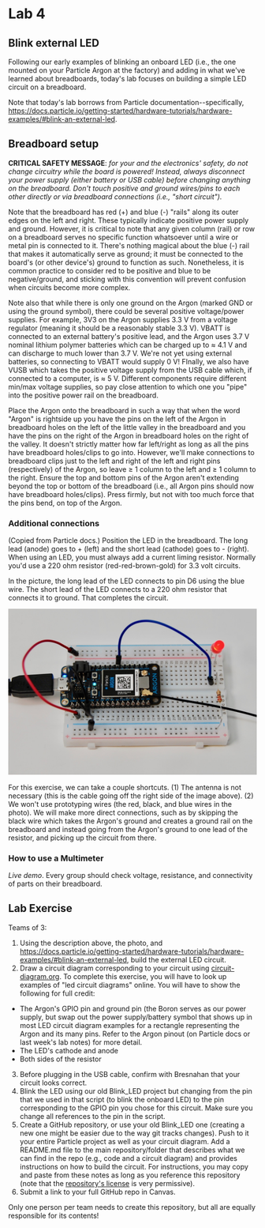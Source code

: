 # Lab 4
## Blink external LED

Following our early examples of blinking an onboard LED (i.e., the one mounted on your Particle Argon at the factory) and adding in what we've learned about breadboards, today's lab focuses on building a simple LED circuit on a breadboard. 

Note that today's lab borrows from Particle documentation--specifically, https://docs.particle.io/getting-started/hardware-tutorials/hardware-examples/#blink-an-external-led. 

## Breadboard setup
**CRITICAL SAFETY MESSAGE**: *for your and the electronics' safety, do not change circuitry while the board is powered! Instead, always disconnect your power supply (either battery or USB cable) before changing anything on the breadboard. Don't touch positive and ground wires/pins to each other directly or via breadboard connections (i.e., "short circuit").*

Note that the breadboard has red (+) and blue (-) "rails" along its outer edges on the left and right. These typically indicate positive power supply and ground. However, it is critical to note that any given column (rail) or row on a breadboard serves no specific function whatsoever until a wire or metal pin is connected to it. There's nothing magical about the blue (-) rail that makes it automatically serve as ground; it must be connected to the board's (or other device's) ground to function as such. Nonetheless, it is common practice to consider red to be positive and blue to be negative/ground, and sticking with this convention will prevent confusion when circuits become more complex.

Note also that while there is only one ground on the Argon (marked GND or using the ground symbol), there could be several positive voltage/power supplies. For example, 3V3 on the Argon supplies 3.3 V from a voltage regulator (meaning it should be a reasonably stable 3.3 V). VBATT is connected to an external battery's positive lead, and the Argon uses 3.7 V nominal lithium polymer batteries which can be charged up to ≈ 4.1 V and can discharge to much lower than 3.7 V. We're not yet using external batteries, so connecting to VBATT would supply 0 V! FInally, we also have VUSB which takes the positive voltage supply from the USB cable which, if connected to a computer, is ≈ 5 V. Different components require different min/max voltage supplies, so pay close attention to which one you "pipe" into the positive power rail on the breadboard.

Place the Argon onto the breadboard in such a way that when the word "Argon" is rightside up you have the pins on the left of the Argon in breadboard holes on the left of the little valley in the breadboard and you have the pins on the right of the Argon in breadboard holes on the right of the valley. It doesn't strictly matter how far left/right as long as all the pins have breadboard holes/clips to go into. However, we'll make connections to breadboard clips just to the left and right of the left and right pins (respectively) of the Argon, so leave ≥ 1 column to the left and ≥ 1 column to the right. Ensure the top and bottom pins of the Argon aren't extending beyond the top or bottom of the breadboard (i.e., all Argon pins should now have breadboard holes/clips). Press firmly, but not with too much force that the pins bend, on top of the Argon. 

### Additional connections
(Copied from Particle docs.) Position the LED in the breadboard. The long lead (anode) goes to + (left) and the short lead (cathode) goes to - (right). When using an LED, you must always add a current liming resistor. Normally you'd use a 220 ohm resistor (red-red-brown-gold) for 3.3 volt circuits.

In the picture, the long lead of the LED connects to pin D6 using the blue wire. The short lead of the LED connects to a 220 ohm resistor that connects it to ground. That completes the circuit.

![Particle Argon LED circuit on breadboard](../assets/images/blink-led-argon_breadboard.jpg "Argon LED circuit")

For this exercise, we can take a couple shortcuts. (1) The antenna is not necessary (this is the cable going off the right side of the image above). (2) We won't use prototyping wires (the red, black, and blue wires in the photo). We will make more direct connections, such as by skipping the black wire which takes the Argon's ground and creates a ground rail on the breadboard and instead going from the Argon's ground to one lead of the resistor, and picking up the circuit from there. 

### How to use a Multimeter
*Live demo*. Every group should check voltage, resistance, and connectivity of parts on their breadboard.

## Lab Exercise
Teams of 3:  
1. Using the description above, the photo, and https://docs.particle.io/getting-started/hardware-tutorials/hardware-examples/#blink-an-external-led, build the external LED circuit. 
2. Draw a circuit diagram corresponding to your circuit using [circuit-diagram.org](https://www.circuit-diagram.org/). To complete this exercise, you will have to look up examples of "led circuit diagrams" online. You will have to show the following for full credit: 
  - The Argon's GPIO pin and ground pin (the Boron serves as our power supply, but swap out the power supply/battery symbol that shows up in most LED circuit diagram examples for a rectangle representing the Argon and its many pins. Refer to the Argon pinout (on Particle docs or last week's lab notes) for more detail.
  - The LED's cathode and anode
  - Both sides of the resistor
3. Before plugging in the USB cable, confirm with Bresnahan that your circuit looks correct.
4. Blink the LED using our old Blink_LED project but changing from the pin that we used in that script (to blink the onboard LED) to the pin corresponding to the GPIO pin you chose for this circuit. Make sure you change all references to the pin in the script. 
5. Create a GitHub repository, or use your old Blink_LED one (creating a new one might be easier due to the way git tracks changes). Push to it your entire Particle project as well as your circuit diagram. Add a README.md file to the main repository/folder that describes what we can find in the repo (e.g., code and a circuit diagram) and provides instructions on how to build the circuit. For instructions, you may copy and paste from these notes as long as you reference this repository (note that the [repository's license](../LICENSE.txt) is very permissive).  
6. Submit a link to your full GitHub repo in Canvas.

Only one person per team needs to create this repository, but all are equally responsible for its contents!
